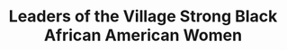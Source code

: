 ---
pid: ch324
title: Leaders of the Village Strong Black African American Women
location_transcription: North Phila, Center City
coordinates: "[-75.163865099882, 39.952345822915]"
zipcode: '19140'
gen_neighborhood: North Philadelphia
neighborhood: Hunting Park
outside_phl: 
age: '59'
age_range: 50-59
instagram: 
image_file_name: ch_324.jpg
proposal_transcription: |-
  Dorothy Height
  Mary Mcleod Bethune
  Shirley Chisholm
topic: African Americans,Person,History,Human Rights,Social Justice,Women
topic_summary: 0, 0, 0, 0, 0, 0
type: Other No Form
keywords_other: 
credit: Darlene Carter
image_labels: 
twitter: 
facebook: 
permalink: "/monuments/ch324/"
layout: item-page
---